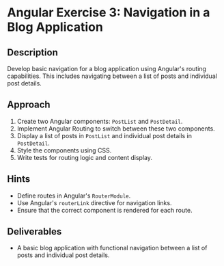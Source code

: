 # Angular Exercise 3: Navigation in a Blog Application

## Description

Develop basic navigation for a blog application using Angular's routing capabilities. This includes navigating between a list of posts and individual post details.

## Approach

1. Create two Angular components: `PostList` and `PostDetail`.
2. Implement Angular Routing to switch between these two components.
3. Display a list of posts in `PostList` and individual post details in `PostDetail`.
4. Style the components using CSS.
5. Write tests for routing logic and content display.

## Hints

- Define routes in Angular's `RouterModule`.
- Use Angular's `routerLink` directive for navigation links.
- Ensure that the correct component is rendered for each route.

## Deliverables

- A basic blog application with functional navigation between a list of posts and individual post details.